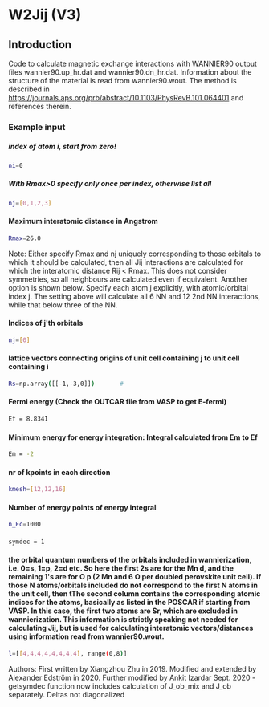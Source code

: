 # W2Jij (V3)

## Introduction

Code to calculate magnetic exchange interactions with WANNIER90 output files wannier90.up_hr.dat and wannier90.dn_hr.dat. Information about the structure of the material is read from wannier90.wout. The method is described in https://journals.aps.org/prb/abstract/10.1103/PhysRevB.101.064401 and references therein.

### Example input

##### index of atom i, start from zero!
```bash
ni=0 
```

##### With Rmax>0 specify only once per index, otherwise list all
```bash
nj=[0,1,2,3]      
```

#### Maximum interatomic distance in Angstrom 
```bash
Rmax=26.0            
```

Note: Either specify Rmax and nj uniquely corresponding to those orbitals to which it should be calculated, then all Jij interactions are calculated for which the interatomic distance Rij < Rmax. This does not consider symmetries, so all neighbours are calculated even if equivalent.
Another option is shown below. Specify each atom j explicitly, with atomic/orbital index j. The setting above will calculate all 6 NN and 12 2nd NN interactions, while that below three of the NN.


#### Indices of j'th orbitals
```bash
nj=[0]                
```

#### lattice vectors connecting origins of unit cell containing j to unit cell containing i 
```bash
Rs=np.array([[-1,-3,0]])       #
```
#### Fermi energy (Check the OUTCAR file from VASP to get E-fermi)
```bash
Ef = 8.8341             
```

#### Minimum energy for energy integration: Integral calculated from Em to Ef
```bash
Em = -2                
```

#### nr of kpoints in each direction
```bash
kmesh=[12,12,16]     
```

#### Number of energy points of energy integral
```bash
n_Ec=1000              
```

####
```bash
symdec = 1
```

#### the orbital quantum numbers of the orbitals included in wannierization, i.e. 0=s, 1=p, 2=d etc. So here the first 2s are for the Mn d, and the remaining 1's are for O p (2 Mn and 6 O per doubled perovskite unit cell). If those N atoms/orbitals included do not correspond to the first N atoms in the unit cell, then tThe second column contains the corresponding atomic indices for the atoms, basically as listed in the POSCAR if starting from VASP. In this case, the first two atoms are Sr, which are excluded in wannierization. This information is strictly speaking not needed for calculating Jij, but is used for calculating interatomic vectors/distances using information read from wannier90.wout. 
```bash
l=[[4,4,4,4,4,4,4,4], range(0,8)]       
```


Authors:
First written by Xiangzhou Zhu in 2019. 
Modified and extended by Alexander Edström in 2020.
Further modified by Ankit Izardar Sept. 2020 - getsymdec function now includes calculation 
of J_ob_mix and J_ob separately. Deltas not diagonalized
